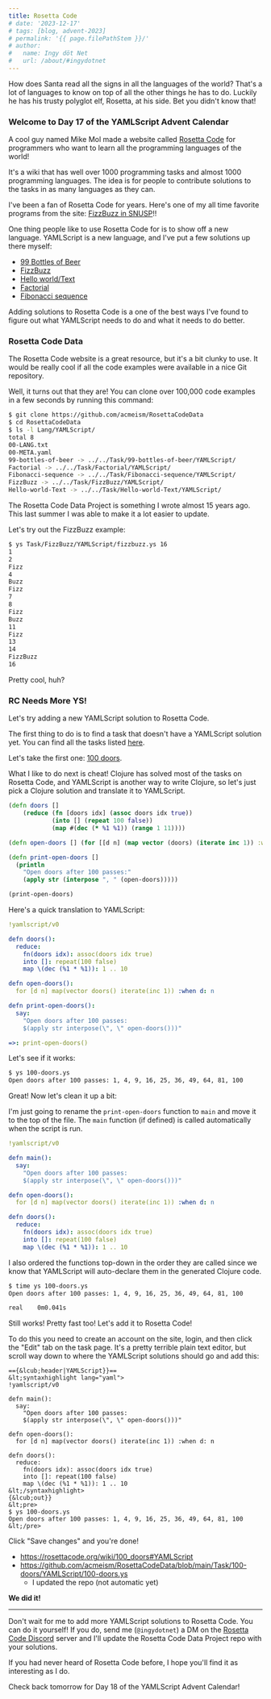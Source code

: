 ```yaml
---
title: Rosetta Code
# date: '2023-12-17'
# tags: [blog, advent-2023]
# permalink: '{{ page.filePathStem }}/'
# author:
#   name: Ingy döt Net
#   url: /about/#ingydotnet
---
```


How does Santa read all the signs in all the languages of the world?
That's a lot of languages to know on top of all the other things he has to do.
Luckily he has his trusty polyglot elf, Rosetta, at his side.
Bet you didn't know that!


### Welcome to Day 17 of the YAMLScript Advent Calendar

A cool guy named Mike Mol made a website called [Rosetta Code](
https://rosettacode.org/wiki/Rosetta_Code) for programmers who want to
learn all the programming languages of the world!

It's a wiki that has well over 1000 programming tasks and almost 1000
programming languages.
The idea is for people to contribute solutions to the tasks in as many
languages as they can.

I've been a fan of Rosetta Code for years.
Here's one of my all time favorite programs from the site:
[FizzBuzz in SNUSP](
https://rosettacode.org/wiki/FizzBuzz/EsoLang#SNUSP)!!

One thing people like to use Rosetta Code for is to show off a new language.
YAMLScript is a new language, and I've put a few solutions up there myself:

* [99 Bottles of Beer](
  https://rosettacode.org/wiki/99_Bottles_of_Beer#YAMLScript)
* [FizzBuzz](
  https://rosettacode.org/wiki/FizzBuzz#YAMLScript)
* [Hello world/Text](
  https://rosettacode.org/wiki/Hello_world/Text#YAMLScript)
* [Factorial](
  https://rosettacode.org/wiki/Factorial#YAMLScript)
* [Fibonacci sequence](
  https://rosettacode.org/wiki/Fibonacci_sequence#YAMLScript)

Adding solutions to Rosetta Code is a one of the best ways I've found to figure
out what YAMLScript needs to do and what it needs to do better.


### Rosetta Code Data

The Rosetta Code website is a great resource, but it's a bit clunky to use.
It would be really cool if all the code examples were available in a nice
Git repository.

Well, it turns out that they are!
You can clone over 100,000 code examples in a few seconds by running this
command:

```bash
$ git clone https://github.com/acmeism/RosettaCodeData
$ cd RosettaCodeData
$ ls -l Lang/YAMLScript/
total 8
00-LANG.txt
00-META.yaml
99-bottles-of-beer -> ../../Task/99-bottles-of-beer/YAMLScript/
Factorial -> ../../Task/Factorial/YAMLScript/
Fibonacci-sequence -> ../../Task/Fibonacci-sequence/YAMLScript/
FizzBuzz -> ../../Task/FizzBuzz/YAMLScript/
Hello-world-Text -> ../../Task/Hello-world-Text/YAMLScript/
```

The Rosetta Code Data Project is something I wrote almost 15 years ago.
This last summer I was able to make it a lot easier to update.

Let's try out the FizzBuzz example:

```bash
$ ys Task/FizzBuzz/YAMLScript/fizzbuzz.ys 16
1
2
Fizz
4
Buzz
Fizz
7
8
Fizz
Buzz
11
Fizz
13
14
FizzBuzz
16
```

Pretty cool, huh?


### RC Needs More YS!

Let's try adding a new YAMLScript solution to Rosetta Code.

The first thing to do is to find a task that doesn't have a YAMLScript solution
yet.
You can find all the tasks listed [here](
https://rosettacode.org/wiki/Category:Programming_Tasks).

Let's take the first one: [100 doors](
https://rosettacode.org/wiki/100_doors).

What I like to do next is cheat!
Clojure has solved most of the tasks on Rosetta Code, and YAMLScript is another
way to write Clojure, so let's just pick a Clojure solution and translate it to
YAMLScript.

```clojure
(defn doors []
	(reduce (fn [doors idx] (assoc doors idx true))
	        (into [] (repeat 100 false))
	        (map #(dec (* %1 %1)) (range 1 11))))

(defn open-doors [] (for [[d n] (map vector (doors) (iterate inc 1)) :when d] n))

(defn print-open-doors []
  (println
    "Open doors after 100 passes:"
    (apply str (interpose ", " (open-doors)))))

(print-open-doors)
```

Here's a quick translation to YAMLScript:

```yaml
!yamlscript/v0

defn doors():
  reduce:
    fn(doors idx): assoc(doors idx true)
    into []: repeat(100 false)
    map \(dec (%1 * %1)): 1 .. 10

defn open-doors():
  for [d n] map(vector doors() iterate(inc 1)) :when d: n

defn print-open-doors():
  say:
    "Open doors after 100 passes:
    $(apply str interpose(\", \" open-doors()))"

=>: print-open-doors()
```

Let's see if it works:

```bash
$ ys 100-doors.ys
Open doors after 100 passes: 1, 4, 9, 16, 25, 36, 49, 64, 81, 100
```

Great! Now let's clean it up a bit:

I'm just going to rename the `print-open-doors` function to `main` and move it
to the top of the file.
The `main` function (if defined) is called automatically when the script is run.

```yaml
!yamlscript/v0

defn main():
  say:
    "Open doors after 100 passes:
    $(apply str interpose(\", \" open-doors()))"

defn open-doors():
  for [d n] map(vector doors() iterate(inc 1)) :when d: n

defn doors():
  reduce:
    fn(doors idx): assoc(doors idx true)
    into []: repeat(100 false)
    map \(dec (%1 * %1)): 1 .. 10
```

I also ordered the functions top-down in the order they are called since we know
that YAMLScript will auto-declare them in the generated Clojure code.

```bash
$ time ys 100-doors.ys
Open doors after 100 passes: 1, 4, 9, 16, 25, 36, 49, 64, 81, 100

real    0m0.041s
```

Still works!
Pretty fast too!
Let's add it to Rosetta Code!

To do this you need to create an account on the site, login, and then click the
"Edit" tab on the task page.
It's a pretty terrible plain text editor, but scroll way down to where
the YAMLScript solutions should go and add this:

```text
=={&lcub;header|YAMLScript}}==
&lt;syntaxhighlight lang="yaml">
!yamlscript/v0

defn main():
  say:
    "Open doors after 100 passes:
    $(apply str interpose(\", \" open-doors()))"

defn open-doors():
  for [d n] map(vector doors() iterate(inc 1)) :when d: n

defn doors():
  reduce:
    fn(doors idx): assoc(doors idx true)
    into []: repeat(100 false)
    map \(dec (%1 * %1)): 1 .. 10
&lt;/syntaxhighlight>
{&lcub;out}}
&lt;pre>
$ ys 100-doors.ys
Open doors after 100 passes: 1, 4, 9, 16, 25, 36, 49, 64, 81, 100
&lt;/pre>
```

Click "Save changes" and you're done!

* <https://rosettacode.org/wiki/100_doors#YAMLScript>
* <https://github.com/acmeism/RosettaCodeData/blob/main/Task/100-doors/YAMLScript/100-doors.ys>
  * I updated the repo (not automatic yet)

**We did it!**

----

Don't wait for me to add more YAMLScript solutions to Rosetta Code.
You can do it yourself!
If you do, send me (`@ingydotnet`) a DM on the [Rosetta Code Discord](
https://discord.com/channels/1011262808001880065/) server and I'll update the
Rosetta Code Data Project repo with your solutions.

If you had never heard of Rosetta Code before, I hope you'll find it as
interesting as I do.

Check back tomorrow for Day 18 of the YAMLScript Advent Calendar!
